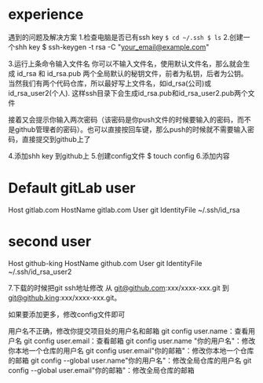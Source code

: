 # experience
遇到的问题及解决方案
1.检查电脑是否已有ssh key
`
$ cd ~/.ssh
$ ls
`
2.创建一个shh key
$ ssh-keygen -t rsa -C "your_email@example.com"

3.运行上条命令输入文件名
你可以不输入文件名，使用默认文件名，那么就会生成 id_rsa 和 id_rsa.pub 两个全局默认的秘钥文件，前者为私钥，后者为公钥。
当然我们有两个代码仓库，所以最好写上文件名，如id_rsa(公司)或id_rsa_user2(个人). 这样ssh目录下会生成id_rsa.pub和id_rsa_user2.pub两个文件

接着又会提示你输入两次密码（该密码是你push文件的时候要输入的密码，而不是github管理者的密码）。也可以直接按回车键，那么push的时候就不需要输入密码，直接提交到github上了 

4.添加shh key 到github上
5.创建config文件 
$ touch config
6.添加内容
# Default gitLab user
Host gitlab.com
HostName gitlab.com
User git
IdentityFile ~/.ssh/id_rsa

# second user
Host github-king
HostName github.com
User git
IdentityFile ~/.ssh/id_rsa_user2 

7.下载的时候把git ssh地址修改 从 git@github.com:xxx/xxxx-xxx.git 到 git@github.king:xxx/xxxx-xxx.git。

如果要添加更多，修改config文件即可

用户名不正确，修改你提交项目处的用户名和邮箱
git config user.name：查看用户名
git config user.email：查看邮箱
git config user.name "你的用户名"：修改你本地一个仓库的用户名
git config user.email"你的邮箱"：修改你本地一个仓库的邮箱
git config --global user.name"你的用户名"：修改全局仓库的用户名
git config --global user.email"你的邮箱"：修改全局仓库的邮箱 